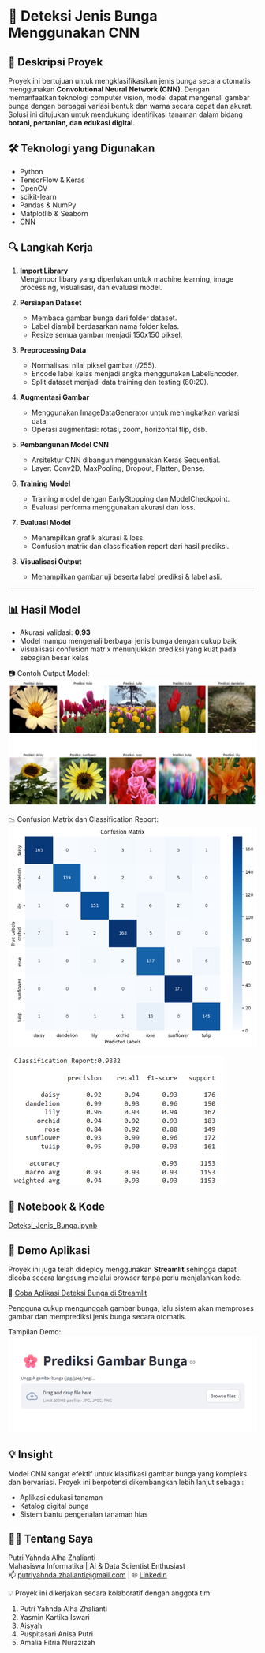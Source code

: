 # 🌸 Deteksi Jenis Bunga Menggunakan CNN

## 📌 Deskripsi Proyek
Proyek ini bertujuan untuk mengklasifikasikan jenis bunga secara otomatis menggunakan **Convolutional Neural Network (CNN)**. Dengan memanfaatkan teknologi computer vision, model dapat mengenali gambar bunga dengan berbagai variasi bentuk dan warna secara cepat dan akurat. Solusi ini ditujukan untuk mendukung identifikasi tanaman dalam bidang **botani, pertanian, dan edukasi digital**.


## 🛠️ Teknologi yang Digunakan
- Python
- TensorFlow & Keras
- OpenCV
- scikit-learn
- Pandas & NumPy
- Matplotlib & Seaborn
- CNN


## 🔍 Langkah Kerja

1. **Import Library**  
   Mengimpor libary yang diperlukan untuk machine learning, image processing, visualisasi, dan evaluasi model.

2. **Persiapan Dataset**  
   - Membaca gambar bunga dari folder dataset.
   - Label diambil berdasarkan nama folder kelas.
   - Resize semua gambar menjadi 150x150 piksel.

3. **Preprocessing Data**
   - Normalisasi nilai piksel gambar (/255).
   - Encode label kelas menjadi angka menggunakan LabelEncoder.
   - Split dataset menjadi data training dan testing (80:20).

4. **Augmentasi Gambar**
   - Menggunakan ImageDataGenerator untuk meningkatkan variasi data.
   - Operasi augmentasi: rotasi, zoom, horizontal flip, dsb.

5. **Pembangunan Model CNN**
   - Arsitektur CNN dibangun menggunakan Keras Sequential.
   - Layer: Conv2D, MaxPooling, Dropout, Flatten, Dense.

6. **Training Model**
   - Training model dengan EarlyStopping dan ModelCheckpoint.
   - Evaluasi performa menggunakan akurasi dan loss.

7. **Evaluasi Model**
   - Menampilkan grafik akurasi & loss.
   - Confusion matrix dan classification report dari hasil prediksi.

8. **Visualisasi Output**
   - Menampilkan gambar uji beserta label prediksi & label asli.

---

## 📊 Hasil Model
- Akurasi validasi: **0,93**
- Model mampu mengenali berbagai jenis bunga dengan cukup baik
- Visualisasi confusion matrix menunjukkan prediksi yang kuat pada sebagian besar kelas

📷 Contoh Output Model:  
![Sample Output](https://github.com/PutriZhalianti/Portfolio/blob/main/Gambar/PrediksiBunga.png)

📉 Confusion Matrix dan Classification Report:  
![Confusion Matrix](https://github.com/PutriZhalianti/Portfolio/blob/main/Gambar/Confusion-Matrix-Bunga.png)

![Classification Report](https://github.com/PutriZhalianti/Portfolio/blob/main/Gambar/ClasificationReportBunga.png)

## 📂 Notebook & Kode
[Deteksi_Jenis_Bunga.ipynb](./Deteksi_Jenis_Bunga.ipynb)


## 🚀 Demo Aplikasi
Proyek ini juga telah dideploy menggunakan **Streamlit** sehingga dapat dicoba secara langsung melalui browser tanpa perlu menjalankan kode.

🔗 [Coba Aplikasi Deteksi Bunga di Streamlit](https://prediksibunga.streamlit.app/)

Pengguna cukup mengunggah gambar bunga, lalu sistem akan memproses gambar dan memprediksi jenis bunga secara otomatis.

Tampilan Demo:  
![Streamlit Screenshot](https://github.com/PutriZhalianti/Portfolio/blob/main/Gambar/TampilanDemoBunga.png)


## 💡 Insight
Model CNN sangat efektif untuk klasifikasi gambar bunga yang kompleks dan bervariasi. Proyek ini berpotensi dikembangkan lebih lanjut sebagai:
- Aplikasi edukasi tanaman
- Katalog digital bunga
- Sistem bantu pengenalan tanaman hias


## 👩‍💻 Tentang Saya
Putri Yahnda Alha Zhalianti  
Mahasiswa Informatika | AI & Data Scientist Enthusiast  
📫 putriyahnda.zhalianti@gmail.com | 🌐 [LinkedIn](https://www.linkedin.com/in/putri-yahnda-alha-zhalianti/)  


💡 Proyek ini dikerjakan secara kolaboratif dengan anggota tim:
1. Putri Yahnda Alha Zhalianti
2. Yasmin Kartika Iswari
3. Aisyah
4. Puspitasari Anisa Putri
5. Amalia Fitria Nurazizah
